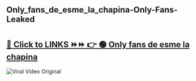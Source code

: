 
 ## Only_fans_de_esme_la_chapina-Only-Fans-Leaked

# <h2><a href="https://clipsfans.com/Only_fans_de_esme_la_chapina&ref=git">🔗 Click to LINKS ⏩⏩ 👉 🟢 Only fans de esme la chapina </a></h2>

<a href="https://clipsfans.com/Only_fans_de_esme_la_chapina&ref=git" rel="nofollow" data-target="animated-image.originalLink"><img src="https://i.ibb.co.com/xMMVF88/686577567.gif" alt="Viral Video Original" style="max-width: 100%; display: inline-block;" data-target="animated-image.originalImage"></a>
